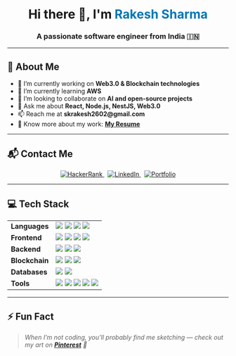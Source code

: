 <h1 align="center">Hi there 👋, I'm <span style="color:#0077B5">Rakesh Sharma</span></h1>
<h3 align="center">A passionate software engineer from India 🇮🇳</h3>

<hr/>

<h2>🚀 About Me</h2>

<ul>
  <li>🔭 I’m currently working on <strong>Web3.0 & Blockchain technologies</strong></li>
  <li>🌱 I’m currently learning <strong>AWS</strong></li>
  <li>👯 I’m looking to collaborate on <strong>AI and open-source projects</strong></li>
  <li>💬 Ask me about <strong>React, Node.js, NestJS, Web3.0</strong></li>
  <li>📫 Reach me at <strong>skrakesh2602@gmail.com</strong></li>
  <li>📄 Know more about my work: <a href="https://drive.google.com/file/d/1_MnTmBU_vo1jb-9lHD5f2dIXZvRWTLmG/view?usp=sharing" target="_blank"><strong>My Resume</strong></a></li>
</ul>

<hr/>

<h2>📬 Contact Me</h2>

<p align="center">
  <a href="https://www.hackerrank.com/profile/skrakesh2602" target="_blank">
    <img src="https://img.shields.io/badge/HackerRank-2EC866?style=for-the-badge&logo=hackerrank&logoColor=white" alt="HackerRank"/>
  </a>
  &nbsp;
  <a href="https://www.linkedin.com/in/rakesh262" target="_blank">
    <img src="https://img.shields.io/badge/LinkedIn-0077B5?style=for-the-badge&logo=linkedin&logoColor=white" alt="LinkedIn"/>
  </a>
  &nbsp;
  <a href="https://rakeshsharma.vercel.app/" target="_blank">
    <img src="https://img.shields.io/badge/Portfolio-000000?style=for-the-badge&logo=vercel&logoColor=white" alt="Portfolio"/>
  </a>
</p>

<hr/>

<h2>💻 Tech Stack</h2>

<table>
  <tr>
    <td><strong>Languages</strong></td>
    <td>
      <img src="https://img.shields.io/badge/JavaScript-F7DF1E?style=flat&logo=javascript&logoColor=black" />
      <img src="https://img.shields.io/badge/TypeScript-3178C6?style=flat&logo=typescript&logoColor=white" />
      <img src="https://img.shields.io/badge/HTML5-E34F26?style=flat&logo=html5&logoColor=white" />
      <img src="https://img.shields.io/badge/CSS3-1572B6?style=flat&logo=css3&logoColor=white" />
    </td>
  </tr>
  <tr>
    <td><strong>Frontend</strong></td>
    <td>
      <img src="https://img.shields.io/badge/React-20232A?style=flat&logo=react&logoColor=61DAFB" />
      <img src="https://img.shields.io/badge/React_Native-20232A?style=flat&logo=react&logoColor=61DAFB" />
      <img src="https://img.shields.io/badge/Redux-593D88?style=flat&logo=redux&logoColor=white" />
      <img src="https://img.shields.io/badge/Next.js-000000?style=flat&logo=nextdotjs&logoColor=white" />
    </td>
  </tr>
  <tr>
    <td><strong>Backend</strong></td>
    <td>
      <img src="https://img.shields.io/badge/Node.js-339933?style=flat&logo=nodedotjs&logoColor=white" />
      <img src="https://img.shields.io/badge/NestJS-E0234E?style=flat&logo=nestjs&logoColor=white" />
      <img src="https://img.shields.io/badge/Express.js-000000?style=flat&logo=express&logoColor=white" />
    </td>
  </tr>
  <tr>
    <td><strong>Blockchain</strong></td>
    <td>
      <img src="https://img.shields.io/badge/Smart%20Contracts-8E2DE2?style=flat&logo=ethereum&logoColor=white" />
      <img src="https://img.shields.io/badge/Web3.js-F16822?style=flat&logo=web3.js&logoColor=white" />
      <img src="https://img.shields.io/badge/Ethers.js-5C6BC0?style=flat&logo=ethereum&logoColor=white" />
    </td>
  </tr>
  <tr>
    <td><strong>Databases</strong></td>
    <td>
      <img src="https://img.shields.io/badge/MongoDB-47A248?style=flat&logo=mongodb&logoColor=white" />
      <img src="https://img.shields.io/badge/MySQL-4479A1?style=flat&logo=mysql&logoColor=white" />
    </td>
  </tr>
  <tr>
    <td><strong>Tools</strong></td>
    <td>
      <img src="https://img.shields.io/badge/Docker-2496ED?style=flat&logo=docker&logoColor=white" />
      <img src="https://img.shields.io/badge/Linux-FCC624?style=flat&logo=linux&logoColor=black" />
      <img src="https://img.shields.io/badge/Git-F05032?style=flat&logo=git&logoColor=white" />
      <img src="https://img.shields.io/badge/Bootstrap-563D7C?style=flat&logo=bootstrap&logoColor=white" />
      <img src="https://img.shields.io/badge/GraphQL-E10098?style=flat&logo=graphql&logoColor=white" />
    </td>
  </tr>
</table>

<hr/>

<h2>⚡ Fun Fact</h2>

<blockquote><i>When I’m not coding, you’ll probably find me sketching — check out my art on <a href="https://in.pinterest.com/rksrakesh2602/" target="_blank"><strong>Pinterest</strong></a> 🎨</i></blockquote>
